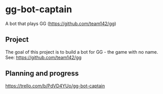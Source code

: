 # gg-bot-captain
A bot that plays GG (https://github.com/team142/gg)

## Project
The goal of this project is to build a bot for GG - the game with no name. See: https://github.com/team142/gg

## Planning and progress
https://trello.com/b/PdVD4YUo/gg-bot-captain


